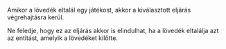 Amikor a lövedék eltalál egy játékost, akkor a kiválasztott eljárás végrehajtásra kerül.

Ne feledje, hogy ez az eljárás akkor is elindulhat, ha a lövedék eltalálja azt az entitást, amelyik a lövedéket kilőtte.